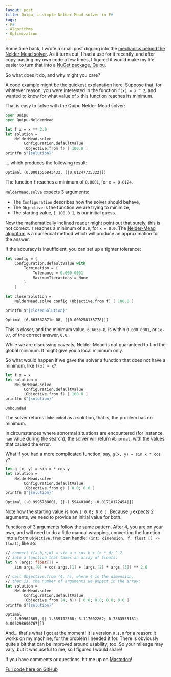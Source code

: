 ```yaml
---
layout: post
title: Quipu, a simple Nelder Mead solver in F#
tags:
- F#
- Algorithms
- Optimization
---
```


Some time back, I wrote a small post digging into the 
[mechanics behind the Nelder Mead solver][2]. As it turns out, I had a use for 
it recently, and after copy-pasting my own code a few times, I figured it would 
make my life easier to turn that into a [NuGet package, Quipu][3].  

So what does it do, and why might you care?  

A code example might be the quickest explanation here. Suppose that, for 
whatever reason, you were interested in the function `f(x) = x ^ 2`, and wanted 
to know for what value of `x` this function reaches its minimum.  

That is easy to solve with the Quipu Nelder-Mead solver:  

``` fsharp
open Quipu
open Quipu.NelderMead

let f x = x ** 2.0
let solution =
    NelderMead.solve 
        Configuration.defaultValue
        (Objective.from f) [ 100.0 ]
printfn $"{solution}"
```

... which produces the following result:

```
Optimal (0.0001556843433, [|0.01247735322|])
```

The function `f` reaches a minimum of `0.0001`, for `x = 0.0124`.

<!--more-->

`NelderMead.solve` expects 3 arguments:
- The `Configuration` describes how the solver should behave,
- The `Objective` is the function we are trying to minimize,
- The starting value, `[ 100.0 ]`, is our initial guess.

Now the mathematically inclined reader might point out that surely, this is 
not correct. `f` reaches a minimum of `0.0`, for `x = 0.0`. The 
[Nelder-Mead algorithm][4] is a numerical method which will produce an 
approximation for the answer.  

If the accuracy is insufficient, you can set up a tighter tolerance:  

``` fsharp
let config = {
    Configuration.defaultValue with
        Termination = {
            Tolerance = 0.000_0001
            MaximumIterations = None
        }
    }

let closerSolution =
    NelderMead.solve config (Objective.from f) [ 100.0 ]

printfn $"{closerSolution}"
```
```
Optimal (6.663562871e-08, [|0.000258138778|])
```

This is closer, and the minimum value, `6.663e-8`, is within `0.000_0001`, or 
`1e-07`, of the correct answer, `0.0`.

While we are discussing caveats, Nelder-Mead is not guaranteed to find the 
global minimum. It might give you a local minimum only.  

So what would happen if we gave the solver a function that does not have a 
minimum, like `f(x) = x`?

``` fsharp
let f x = x
let solution =
    NelderMead.solve 
        Configuration.defaultValue
        (Objective.from f) [ 100.0 ]
printfn $"{solution}"
```
```
Unbounded
```

The solver returns `Unbounded` as a solution, that is, the problem has no 
minimum.  

In circumstances where abnormal situations are encountered (for instance, `nan` 
value during the search), the solver will return `Abnormal`, with the values 
that caused the error.  

What if you had a more complicated function, say, `g(x, y) = sin x * cos y`?  

``` fsharp
let g (x, y) = sin x * cos y
let solution =
    NelderMead.solve 
        Configuration.defaultValue
        (Objective.from g) [ 0.0; 0.0 ]
printfn $"{solution}"
```

```
Optimal (-0.9995738601, [|-1.59440106; -0.01718172454|])
```

Note how the starting value is now `[ 0.0; 0.0 ]`. Because `g` expects 2 
arguments, we need to provide an initial value for both.  

Functions of 3 arguments follow the same pattern. After 4, you are on your own, 
and will need to do a little manual wrapping, converting the function into a 
form `Objective.from` can handle: `(int: dimension, f: float [] -> float)`, 
like so:  

``` fsharp
// convert f(a,b,c,d) = sin a + cos b + (c * d) ^ 2
// into a function that takes an array of floats:
let h (args: float[]) =
    sin args.[0] + cos args.[1] + (args.[2] * args.[3]) ** 2.0

// call Objective.from (4, h), where 4 is the dimension,
// that is, the number of arguments we expect in the array:
let solution =
    NelderMead.solve
        Configuration.defaultValue
        (Objective.from (4, h)) [ 0.0; 0.0; 0.0; 0.0 ]
printfn $"{solution}"
```

```
Optimal
  (-1.99962865, [|-1.559102568; 3.117602262; 0.7363555181; 0.005298690767|])
```

And... that's what I got at the moment! It is version `0.1.0` for a reason: it 
works on my machine, for the problem I needed it for. There is obviously quite 
a bit that can be improved around usability, too. So your mileage may vary, but 
it was useful to me, so I figured I would share!  

If you have comments or questions, hit me up on [Mastodon][5]!

[Full code here on GitHub][1]

[1]: https://github.com/mathias-brandewinder/Quipu/tree/e03bc510a298202536c06d48ed32a433e54cc012
[2]: https://brandewinder.com/2022/03/31/breaking-down-Nelder-Mead/
[3]: https://www.nuget.org/packages/Quipu
[4]: https://en.wikipedia.org/wiki/Nelder%E2%80%93Mead_method
[5]: https://hachyderm.io/@brandewinder

